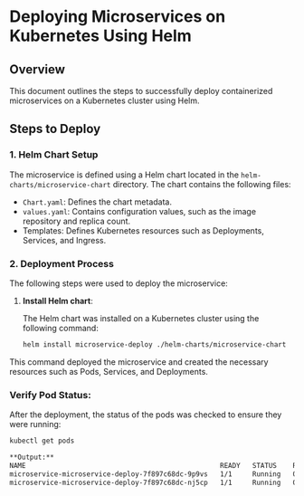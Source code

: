 # Deploying Microservices on Kubernetes Using Helm

## Overview

This document outlines the steps to successfully deploy containerized microservices on a Kubernetes cluster using Helm.

## Steps to Deploy

### 1. Helm Chart Setup

The microservice is defined using a Helm chart located in the `helm-charts/microservice-chart` directory. The chart contains the following files:

- `Chart.yaml`: Defines the chart metadata.
- `values.yaml`: Contains configuration values, such as the image repository and replica count.
- Templates: Defines Kubernetes resources such as Deployments, Services, and Ingress.

### 2. Deployment Process

The following steps were used to deploy the microservice:

1. **Install Helm chart**:

   The Helm chart was installed on a Kubernetes cluster using the following command:

   ```bash
   helm install microservice-deploy ./helm-charts/microservice-chart

This command deployed the microservice and created the necessary resources such as Pods, Services, and Deployments.

### Verify Pod Status:

After the deployment, the status of the pods was checked to ensure they were running:

```bash
kubectl get pods

**Output:**
NAME                                                READY   STATUS    RESTARTS        AGE
microservice-microservice-deploy-7f897c68dc-9p9vs   1/1     Running   0               80s
microservice-microservice-deploy-7f897c68dc-nj5cp   1/1     Running   0               76s
